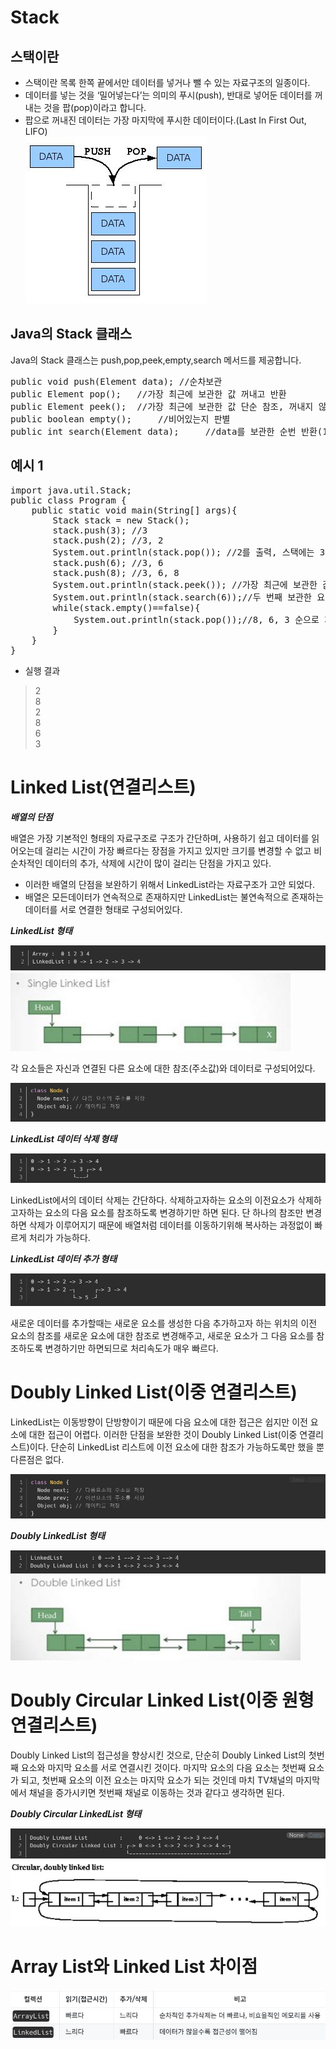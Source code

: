 Stack
====
스택이란
---
* 스택이란 목록 한쪽 끝에서만 데이터를 넣거나 뺄 수 있는 자료구조의 일종이다. 
* 데이터를 넣는 것을 ‘밀어넣는다’는 의미의 푸시(push), 반대로 넣어둔 데이터를 꺼내는 것을 팝(pop)이라고 합니다. 
* 팝으로 꺼내진 데이터는 가장 마지막에 푸시한 데이터이다.(Last In First Out, LIFO)  
![Alt text](./Stack_.jpg)

Java의 Stack 클래스
---
Java의 Stack 클래스는 push,pop,peek,empty,search 메서드를 제공합니다.
<pre>
public void push(Element data); //순차보관
public Element pop();   //가장 최근에 보관한 값 꺼내고 반환
public Element peek();  //가장 최근에 보관한 값 단순 참조, 꺼내지 않음
public boolean empty();     //비어있는지 판별
public int search(Element data);     //data를 보관한 순번 반환(1부터 시작)
</pre>

예시 1
----
<pre>
import java.util.Stack;
public class Program {
	public static void main(String[] args){
		Stack stack = new Stack();
		stack.push(3); //3
		stack.push(2); //3, 2
		System.out.println(stack.pop()); //2를 출력, 스택에는 3
		stack.push(6); //3, 6
		stack.push(8); //3, 6, 8
		System.out.println(stack.peek()); //가장 최근에 보관한 값은 8 
		System.out.println(stack.search(6));//두 번째 보관한 요소임
		while(stack.empty()==false){
			System.out.println(stack.pop());//8, 6, 3 순으로 꺼냄
		}
	}
}
</pre>
* 실행 결과
> 2       
8  
2  
8  
6  
3



Linked List(연결리스트)
====
***배열의 단점***

배열은 가장 기본적인 형태의 자료구조로 구조가 간단하며, 사용하기 쉽고 데이터를 읽어오는데 걸리는 시간이 가장 빠르다는 장점을 가지고 있지만 크기를 변경할 수 없고 비순차적인 데이터의 추가, 삭제에 시간이 많이 걸리는 단점을 가지고 있다.
* 이러한 배열의 단점을 보완하기 위해서 LinkedList라는 자료구조가 고안 되었다.
* 배열은 모든데이터가 연속적으로 존재하지만 LinkedList는 불연속적으로 존재하는 데이터를 서로 연결한 형태로 구성되어있다.

***LinkedList 형태***

![Alt text](./Link1.JPG)
![Alt text](./singleL.JPG)

각 요소들은 자신과 연결된 다른 요소에 대한 참조(주소값)와 데이터로 구성되어있다.

![Alt text](./Link2.jpg)

***LinkedList 데이터 삭제 형태***

![Alt text](./Link3.jpg)

LinkedList에서의 데이터 삭제는 간단하다. 삭제하고자하는 요소의 이전요소가 삭제하고자하는 요소의 다음 요소를 참조하도록 변경하기만 하면 된다. 단 하나의 참조만 변경하면 삭제가 이루어지기 때문에 배열처럼 데이터를 이동하기위해 복사하는 과정없이 빠르게 처리가 가능하다.

***LinkedList 데이터 추가 형태***

![Alt text](./Link4.jpg)

새로운 데이터를 추가할때는 새로운 요소를 생성한 다음 추가하고자 하는 위치의 이전 요소의 참조를 새로운 요소에 대한 참조로 변경해주고, 새로운 요소가 그 다음 요소를 참조하도록 변경하기만 하면되므로 처리속도가 매우 빠르다.

Doubly Linked List(이중 연결리스트)
====
LinkedList는 이동방향이 단방향이기 때문에 다음 요소에 대한 접근은 쉽지만 이전 요소에 대한 접근이 어렵다. 이러한 단점을 보완한 것이 Doubly Linked List(이중 연결리스트)이다. 단순히 LinkedList 리스트에 이전 요소에 대한 참조가 가능하도록만 했을 뿐 다른점은 없다. 

![Alt text](./DLink1.jpg)

***Doubly LinkedList 형태***

![Alt text](./DLink2.jpg)
![Alt text](./DoubleL.jpg)

Doubly Circular Linked List(이중 원형 연결리스트)
====
Doubly Linked List의 접근성을 향상시킨 것으로, 단순히 Doubly Linked List의 첫번째 요소와 마지막 요소를 서로 연결시킨 것이다. 마지막 요소의 다음 요소는 첫번째 요소가 되고, 첫번째 요소의 이전 요소는 마지막 요소가 되는 것인데 마치 TV채널의 마지막에서 채널을 증가시키면 첫번째 채널로 이동하는 것과 같다고 생각하면 된다.

***Doubly Circular LinkedList 형태***

![Alt text](./DCLink1.jpg)
![Alt text](./doubleCl.jpg)

Array List와 Linked List 차이점
====

![Alt text](./LinkversArray.jpg)
